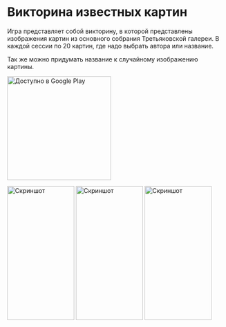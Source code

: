 # Викторина известных картин

Игра представляет собой викторину, в которой представлены изображения картин из основного собрания Третьяковской галереи.
В каждой сессии по 20 картин, где надо выбрать автора или название.

Так же можно придумать название к случайному изображению картины.


<a href='https://play.google.com/store/apps/details?id=ru.gavarent.quiz'><img alt='Доступно в Google Play' src='https://play.google.com/intl/en_us/badges/static/images/badges/ru_badge_web_generic.png' width=240/></a>

<div>
<img src="https://play-lh.googleusercontent.com/fmD_2s80QDD1-slWh9LFs8SPRNFHDSlNbWr3-fhpmqNr4-e8eFBjbhe13ZnKhKekPbs=w720-h310-rw" srcset="https://play-lh.googleusercontent.com/fmD_2s80QDD1-slWh9LFs8SPRNFHDSlNbWr3-fhpmqNr4-e8eFBjbhe13ZnKhKekPbs=w1440-h620-rw 2x" class="T75of DYfLw" aria-hidden="true" width="155" height="310" alt="Скриншот" itemprop="image" data-atf="true" data-iml="46447.5">

<img src="https://play-lh.googleusercontent.com/n0V17pU6sphmoshNAHJ1QFL0pUBeC6TX2f55XZsLDLPHN01jWDEK6F7ht2FrOTWjqaBm=w720-h310-rw" srcset="https://play-lh.googleusercontent.com/n0V17pU6sphmoshNAHJ1QFL0pUBeC6TX2f55XZsLDLPHN01jWDEK6F7ht2FrOTWjqaBm=w1440-h620-rw 2x" class="T75of DYfLw" aria-hidden="true" width="155" height="310" alt="Скриншот" itemprop="image" data-atf="true" data-iml="46316.5">

<img data-ils="3" jsaction="rcuQ6b:trigger.M8vzZb;" src="https://play-lh.googleusercontent.com/owBJYHJWvbk-GVezftlhghW05jA-z_jdUKwxqUlUX83l27kkcxfzLhIUznsIHKM9Qvc=w720-h310-rw" class="T75of DYfLw" aria-hidden="true" width="155" height="310" alt="Скриншот" itemprop="image" srcset="https://play-lh.googleusercontent.com/owBJYHJWvbk-GVezftlhghW05jA-z_jdUKwxqUlUX83l27kkcxfzLhIUznsIHKM9Qvc=w1440-h620-rw 2x">
  </div>

